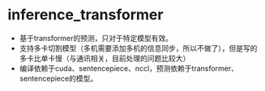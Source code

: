 # inference_transformer
* 基于transformer的预测，只对于特定模型有效。
* 支持多卡切割模型（多机需要添加多机的信息同步，所以不做了），但是写的多卡比单卡慢（与通讯相关，目前处理的问题比较大）
* 编译依赖于cuda、sentencepiece、nccl，预测依赖于transformer、sentencepiece的模型。
